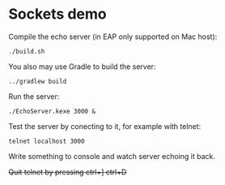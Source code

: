 # Sockets demo

Compile the echo server (in EAP only supported on Mac host):

    ./build.sh

You also may use Gradle to build the server:

    ../gradlew build

Run the server:

    ./EchoServer.kexe 3000 &

Test the server by conecting to it, for example with telnet:

    telnet localhost 3000

Write something to console and watch server echoing it back.

~~Quit telnet by pressing ctrl+] ctrl+D~~

